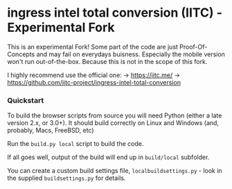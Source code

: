 ingress intel total conversion (IITC) - Experimental Fork
=========================================================

This is an experimental Fork!
Some part of the code are just Proof-Of-Concepts and may fail on everydays buisness.
Especially the mobile version won't run out-of-the-box. Because this is not in the scope of this fork.


I highly recommend use the official one:
-> https://iitc.me/
-> https://github.com/iitc-project/ingress-intel-total-conversion


### Quickstart

To build the browser scripts from source you will need Python (either a late version 2.x, or 3.0+). It should
build correctly on Linux and Windows (and, probably, Macs, FreeBSD, etc)

Run the `build.py local` script to build the code.

If all goes well, output of the build will end up in `build/local` subfolder.

You can create a custom build settings file, `localbuildsettings.py` - look in the supplied
`buildsettings.py` for details.

